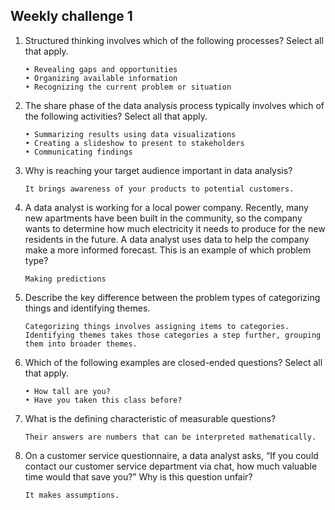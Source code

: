## Weekly challenge 1
1. Structured thinking involves which of the following processes? Select all that apply.
   ```
   • Revealing gaps and opportunities
   • Organizing available information
   • Recognizing the current problem or situation
   ```
2. The share phase of the data analysis process typically involves which of the following activities? Select all that apply.
   ```
   • Summarizing results using data visualizations
   • Creating a slideshow to present to stakeholders
   • Communicating findings 
   ```
3. Why is reaching your target audience important in data analysis?
   ```
   It brings awareness of your products to potential customers.
   ```
4. A data analyst is working for a local power company. Recently, many new apartments have been built in the community, so the company wants to determine how much electricity it needs to produce for the new residents in the future. A data analyst uses data to help the company make a more informed forecast. This is an example of which problem type?
   ```
   Making predictions
   ```
5. Describe the key difference between the problem types of categorizing things and identifying themes.
   ```
   Categorizing things involves assigning items to categories. Identifying themes takes those categories a step further, grouping them into broader themes.
   ```
6. Which of the following examples are closed-ended questions? Select all that apply.
   ```
   • How tall are you?
   • Have you taken this class before?
   ```
7. What is the defining characteristic of measurable questions?
   ```
   Their answers are numbers that can be interpreted mathematically.
   ```
8. On a customer service questionnaire, a data analyst asks, “If you could contact our customer service department via chat, how much valuable time would that save you?” Why is this question unfair?
   ```
   It makes assumptions. 
   ```
